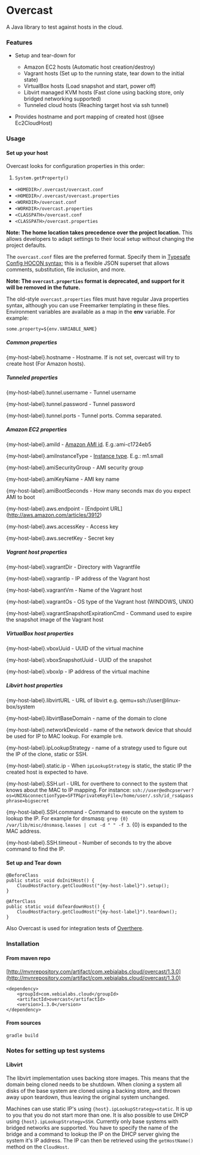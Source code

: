# Overcast

A Java library to test against hosts in the cloud.

### Features

* Setup and tear-down for
	- Amazon EC2 hosts (Automatic host creation/destroy)
	- Vagrant hosts (Set up to the running state, tear down to the initial state)
	- VirtualBox hosts (Load snapshot and start, power off)
	- Libvirt managed KVM hosts (Fast clone using backing store, only bridged networking supported)
	- Tunneled cloud hosts (Reaching target host via ssh tunnel)

* Provides hostname and port mapping of created host (@see Ec2CloudHost)

### Usage

#### Set up your host
Overcast looks for configuration properties in this order:

1. `System.getProperty()`
* `<HOMEDIR>/.overcast/overcast.conf`
* `<HOMEDIR>/.overcast/overcast.properties`
* `<WORKDIR>/overcast.conf`
* `<WORKDIR>/overcast.properties`
* `<CLASSPATH>/overcast.conf`
* `<CLASSPATH>/overcast.properties`

**Note: The home location takes precedence over the project location.** This allows developers to adapt settings to their local setup without changing the project defaults.

The `overcast.conf` files are the preferred format. Specify them in [Typesafe Config HOCON syntax](https://github.com/typesafehub/config#using-hocon-the-json-superset); this is a flexible JSON superset that allows comments, substitution, file inclusion, and more.

**Note: The `overcast.properties` format is deprecated, and support for it will be removed in the future.**

The old-style `overcast.properties` files must have regular Java properties syntax, although you can use Freemarker templating in these files. Environment variables are available as a map in the **env** variable. For example:

```
some.property=${env.VARIABLE_NAME}
```

##### Common properties
{my-host-label}.hostname - Hostname. If is not set, overcast will try to create host (For Amazon hosts).

##### Tunneled properties
{my-host-label}.tunnel.username - Tunnel username

{my-host-label}.tunnel.password - Tunnel password

{my-host-label}.tunnel.ports - Tunnel ports. Comma separated.


##### Amazon EC2 properties

{my-host-label}.amiId - [Amazon AMI id](https://aws.amazon.com/amis/). E.g.:ami-c1724eb5

{my-host-label}.amiInstanceType - [Instance type](http://aws.amazon.com/ec2/instance-types/). E.g.: m1.small

{my-host-label}.amiSecurityGroup - AMI security group

{my-host-label}.amiKeyName - AMI key name

{my-host-label}.amiBootSeconds - How many seconds max do you expect AMI to boot

{my-host-label}.aws.endpoint - [Endpoint URL] (http://aws.amazon.com/articles/3912)

{my-host-label}.aws.accessKey - Access key

{my-host-label}.aws.secretKey - Secret key

##### Vagrant host properties
{my-host-label}.vagrantDir - Directory with Vagrantfile

{my-host-label}.vagrantIp - IP address of the Vagrant host

{my-host-label}.vagrantVm - Name of the Vagrant host

{my-host-label}.vagrantOs - OS type of the Vagrant host (WINDOWS, UNIX)

{my-host-label}.vagrantSnapshotExpirationCmd - Command used to expire the snapshot image of the Vagrant host

##### VirtualBox host properties
{my-host-label}.vboxUuid - UUID of the virtual machine

{my-host-label}.vboxSnapshotUuid - UUID  of the snapshot

{my-host-label}.vboxIp - IP address of the virtual machine


##### Libvirt host properties
{my-host-label}.libvirtURL - URL of libvirt e.g. qemu+ssh://user@linux-box/system

{my-host-label}.libvirtBaseDomain - name of the domain to clone

{my-host-label}.networkDeviceId - name of the network device that should be used for IP to MAC lookup. For example `br0`.

{my-host-label}.ipLookupStrategy - name of a strategy used to figure out the IP of the clone, static or SSH.

{my-host-label}.static.ip - When `ipLookupStrategy` is static, the static IP the created host is expected to have.

{my-host-label}.SSH.url - URL for overthere to connect to the system that knows about the MAC to IP mapping. For instance: `ssh://user@edhcpserver?os=UNIX&connectionType=SFTP&privateKeyFile=/home/user/.ssh/id_rsa&passphrase=bigsecret`

{my-host-label}.SSH.command - Command to execute on the system to lookup the IP. For example for dnsmasq: ```grep {0} /var/lib/misc/dnsmasq.leases | cut -d " " -f 3```. {0} is expanded to the MAC address.

{my-host-label}.SSH.timeout - Number of seconds to try the above command to find the IP.

#### Set up and Tear down

	@BeforeClass
	public static void doInitHost() {
		CloudHostFactory.getCloudHost("{my-host-label}").setup();
	}

	@AfterClass
	public static void doTeardownHost() {
		CloudHostFactory.getCloudHost("{my-host-label}").teardown();
	}

Also Overcast is used for integration tests of [Overthere](https://github.com/xebialabs/overthere).

### Installation


#### From maven repo

[http://mvnrepository.com/artifact/com.xebialabs.cloud/overcast/1.3.0](http://mvnrepository.com/artifact/com.xebialabs.cloud/overcast/1.3.0)

    <dependency>
        <groupId>com.xebialabs.cloud</groupId>
        <artifactId>overcast</artifactId>
        <version>1.3.0</version>
    </dependency>

#### From sources

	gradle build

### Notes for setting up test systems

#### Libvirt

The libvirt implementation uses backing store images. This means that the domain being cloned needs to be shutdown. When cloning a system all disks of the base system are cloned using a backing store, and thrown away upon teardown, thus leaving the original system unchanged.

Machines can use static IP's using `{host}.ipLookupStrategy=static`. It is up to you that you do not start more than one. It is also possible to use DHCP using `{host}.ipLookupStrategy=SSH`. Currently only base systems with bridged networks are supported. You have to specify the name of the bridge and a command to lookup the IP on the DHCP server giving the system it's IP address. The IP can then be retrieved using the ```getHostName()``` method on the ```CloudHost```.
